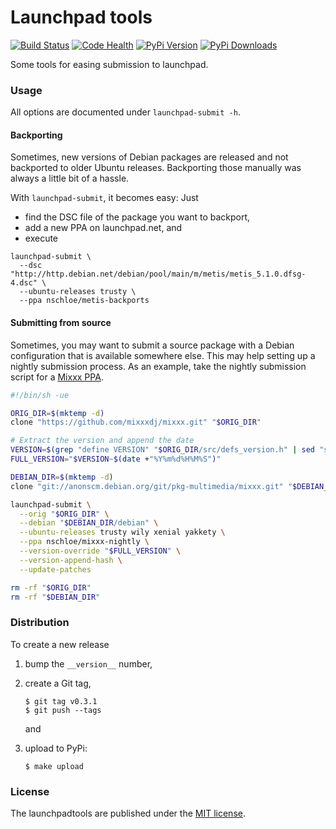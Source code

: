Launchpad tools
===============

[![Build Status](https://travis-ci.org/nschloe/launchpadtools.svg?branch=master)](https://travis-ci.org/nschloe/launchpadtools)
[![Code Health](https://landscape.io/github/nschloe/launchpadtools/master/landscape.svg?style=flat)](https://landscape.io/github/nschloe/launchpadtools/master)
[![PyPi Version](https://img.shields.io/pypi/v/launchpadtools.svg)](https://pypi.python.org/pypi/launchpadtools)
[![PyPi Downloads](https://img.shields.io/pypi/dm/launchpadtools.svg)](https://pypi.python.org/pypi/launchpadtools)


Some tools for easing submission to launchpad.


### Usage

All options are documented under `launchpad-submit -h`.

#### Backporting

Sometimes, new versions of Debian packages are released and not backported to
older Ubuntu releases. Backporting those manually was always a little bit of a
hassle.

With `launchpad-submit`, it becomes easy: Just

  * find the DSC file of the package you want to backport,
  * add a new PPA on launchpad.net, and
  * execute
```
launchpad-submit \
  --dsc "http://http.debian.net/debian/pool/main/m/metis/metis_5.1.0.dfsg-4.dsc" \
  --ubuntu-releases trusty \
  --ppa nschloe/metis-backports
```

#### Submitting from source

Sometimes, you may want to submit a source package with a Debian configuration
that is available somewhere else. This may help setting up a nightly submission
process. As an example, take the nightly submission script for a
[Mixxx PPA](https://launchpad.net/~nschloe/+archive/ubuntu/mixxx-nightly).

```bash
#!/bin/sh -ue

ORIG_DIR=$(mktemp -d)
clone "https://github.com/mixxxdj/mixxx.git" "$ORIG_DIR"

# Extract the version and append the date
VERSION=$(grep "define VERSION" "$ORIG_DIR/src/defs_version.h" | sed "s/[^0-9]*\([0-9][\.0-9]*\).*/\1/")
FULL_VERSION="$VERSION~$(date +"%Y%m%d%H%M%S")"

DEBIAN_DIR=$(mktemp -d)
clone "git://anonscm.debian.org/git/pkg-multimedia/mixxx.git" "$DEBIAN_DIR"

launchpad-submit \
  --orig "$ORIG_DIR" \
  --debian "$DEBIAN_DIR/debian" \
  --ubuntu-releases trusty wily xenial yakkety \
  --ppa nschloe/mixxx-nightly \
  --version-override "$FULL_VERSION" \
  --version-append-hash \
  --update-patches

rm -rf "$ORIG_DIR"
rm -rf "$DEBIAN_DIR"
```

### Distribution
To create a new release

1. bump the `__version__` number,

2. create a Git tag,
    ```
    $ git tag v0.3.1
    $ git push --tags
    ```
    and

3. upload to PyPi:
    ```
    $ make upload
    ```

### License

The launchpadtools are published under the [MIT license](https://en.wikipedia.org/wiki/MIT_License).
